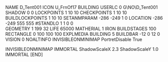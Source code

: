 NAME  D_Tent001
ICON U_FrnOf17
BUILDING
USERLC 0 G\NO\D_Tent001  SHADOW 0 0
LOCKPOINTS       1 10 10
CHECKPOINTS      1 10 10
BUILDLOCKPOINTS  1 10 10
SETANMPARAM -286 -249 1 0
LOCATION -286 -249 555 555
#STANDLO    1 1 0 0     
GEOMETRY 1 199 32
LIFE     65000
MATHERIAL 1 IRON
BUILDSTAGES 100
RECTANGLE    0 100 100 100
EXPLMEDIA BUILDING 5
BUILDBAR -12 0 12 0
VISION 0
NOALTINFO
INVISIBLEONMINIMAP
PortretDisable True

INVISIBLEONMINIMAP
IMMORTAL
ShadowScaleX 2.3
ShadowScaleY 1.0
IMMORTAL
[END]
